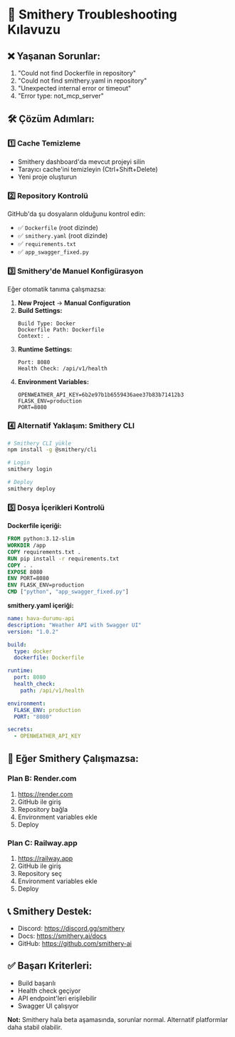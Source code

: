 # 🔧 Smithery Troubleshooting Kılavuzu

## ❌ Yaşanan Sorunlar:
1. "Could not find Dockerfile in repository"
2. "Could not find smithery.yaml in repository" 
3. "Unexpected internal error or timeout"
4. "Error type: not_mcp_server"

## 🛠️ Çözüm Adımları:

### 1️⃣ **Cache Temizleme**
- Smithery dashboard'da mevcut projeyi silin
- Tarayıcı cache'ini temizleyin (Ctrl+Shift+Delete)
- Yeni proje oluşturun

### 2️⃣ **Repository Kontrolü**
GitHub'da şu dosyaların olduğunu kontrol edin:
- ✅ `Dockerfile` (root dizinde)
- ✅ `smithery.yaml` (root dizinde)
- ✅ `requirements.txt`
- ✅ `app_swagger_fixed.py`

### 3️⃣ **Smithery'de Manuel Konfigürasyon**

Eğer otomatik tanıma çalışmazsa:

1. **New Project** → **Manual Configuration**
2. **Build Settings:**
   ```
   Build Type: Docker
   Dockerfile Path: Dockerfile
   Context: .
   ```
3. **Runtime Settings:**
   ```
   Port: 8080
   Health Check: /api/v1/health
   ```
4. **Environment Variables:**
   ```
   OPENWEATHER_API_KEY=6b2e97b1b6559436aee37b83b71412b3
   FLASK_ENV=production
   PORT=8080
   ```

### 4️⃣ **Alternatif Yaklaşım: Smithery CLI**

```bash
# Smithery CLI yükle
npm install -g @smithery/cli

# Login
smithery login

# Deploy
smithery deploy
```

### 5️⃣ **Dosya İçerikleri Kontrolü**

**Dockerfile içeriği:**
```dockerfile
FROM python:3.12-slim
WORKDIR /app
COPY requirements.txt .
RUN pip install -r requirements.txt
COPY . .
EXPOSE 8080
ENV PORT=8080
ENV FLASK_ENV=production
CMD ["python", "app_swagger_fixed.py"]
```

**smithery.yaml içeriği:**
```yaml
name: hava-durumu-api
description: "Weather API with Swagger UI"
version: "1.0.2"

build:
  type: docker
  dockerfile: Dockerfile

runtime:
  port: 8080
  health_check:
    path: /api/v1/health

environment:
  FLASK_ENV: production
  PORT: "8080"

secrets:
  - OPENWEATHER_API_KEY
```

## 🚨 **Eğer Smithery Çalışmazsa:**

### **Plan B: Render.com**
1. https://render.com
2. GitHub ile giriş
3. Repository bağla
4. Environment variables ekle
5. Deploy

### **Plan C: Railway.app**
1. https://railway.app
2. GitHub ile giriş
3. Repository seç
4. Environment variables ekle
5. Deploy

## 📞 **Smithery Destek:**
- Discord: https://discord.gg/smithery
- Docs: https://smithery.ai/docs
- GitHub: https://github.com/smithery-ai

## ✅ **Başarı Kriterleri:**
- Build başarılı
- Health check geçiyor
- API endpoint'leri erişilebilir
- Swagger UI çalışıyor

**Not:** Smithery hala beta aşamasında, sorunlar normal. Alternatif platformlar daha stabil olabilir.
